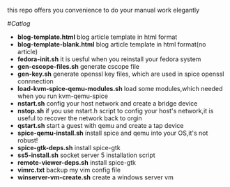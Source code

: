 this repo offers you convenience to do your manual work elegantly

#*Catlog*
+ **blog-template.html** blog article template in html format 
+ **blog-template-blank.html** blog article template in html format(no article)
+ **fedora-init.sh** it is uesful when you reinstall your fedora system
+ **gen-cscope-files.sh** generate cscope file
+ **gen-key.sh** generate openssl key files, which are used in spice openssl connnection
+ **load-kvm-spice-qemu-modules.sh** load some modules,which needed when you run kvm-qemu-spice
+ **nstart.sh** config your host network and create a bridge device
+ **nstop.sh** if you use nstart.h script to config your host's network,it is useful to recover the network back to orgin
+ **qstart.sh** start a guest with qemu and create a tap device
+ **spice-qemu-install.sh** install spice and qemu into your OS,it's not robust!
+ **spice-gtk-deps.sh** install spice-gtk
+ **ss5-install.sh** socket server 5 installation script
+ **remote-viewer-deps.sh** install spice-gtk
+ **vimrc.txt** backup my vim config file 
+ **winserver-vm-create.sh** create a windows server vm
